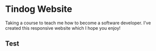 # Tindog Website

Taking a course to teach me how to become a software developer. I've created this responsive website which I hope you enjoy!

## Test

